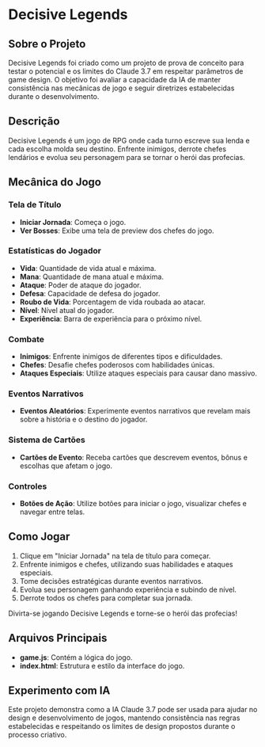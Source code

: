 # Decisive Legends

## Sobre o Projeto
Decisive Legends foi criado como um projeto de prova de conceito para testar o potencial e os limites do Claude 3.7 em respeitar parâmetros de game design. O objetivo foi avaliar a capacidade da IA de manter consistência nas mecânicas de jogo e seguir diretrizes estabelecidas durante o desenvolvimento.

## Descrição
Decisive Legends é um jogo de RPG onde cada turno escreve sua lenda e cada escolha molda seu destino. Enfrente inimigos, derrote chefes lendários e evolua seu personagem para se tornar o herói das profecias.

## Mecânica do Jogo

### Tela de Título
- **Iniciar Jornada**: Começa o jogo.
- **Ver Bosses**: Exibe uma tela de preview dos chefes do jogo.

### Estatísticas do Jogador
- **Vida**: Quantidade de vida atual e máxima.
- **Mana**: Quantidade de mana atual e máxima.
- **Ataque**: Poder de ataque do jogador.
- **Defesa**: Capacidade de defesa do jogador.
- **Roubo de Vida**: Porcentagem de vida roubada ao atacar.
- **Nível**: Nível atual do jogador.
- **Experiência**: Barra de experiência para o próximo nível.

### Combate
- **Inimigos**: Enfrente inimigos de diferentes tipos e dificuldades.
- **Chefes**: Desafie chefes poderosos com habilidades únicas.
- **Ataques Especiais**: Utilize ataques especiais para causar dano massivo.

### Eventos Narrativos
- **Eventos Aleatórios**: Experimente eventos narrativos que revelam mais sobre a história e o destino do jogador.

### Sistema de Cartões
- **Cartões de Evento**: Receba cartões que descrevem eventos, bônus e escolhas que afetam o jogo.

### Controles
- **Botões de Ação**: Utilize botões para iniciar o jogo, visualizar chefes e navegar entre telas.

## Como Jogar
1. Clique em "Iniciar Jornada" na tela de título para começar.
2. Enfrente inimigos e chefes, utilizando suas habilidades e ataques especiais.
3. Tome decisões estratégicas durante eventos narrativos.
4. Evolua seu personagem ganhando experiência e subindo de nível.
5. Derrote todos os chefes para completar sua jornada.

Divirta-se jogando Decisive Legends e torne-se o herói das profecias!

## Arquivos Principais
- **game.js**: Contém a lógica do jogo.
- **index.html**: Estrutura e estilo da interface do jogo.

## Experimento com IA
Este projeto demonstra como a IA Claude 3.7 pode ser usada para ajudar no design e desenvolvimento de jogos, mantendo consistência nas regras estabelecidas e respeitando os limites de design propostos durante o processo criativo.
